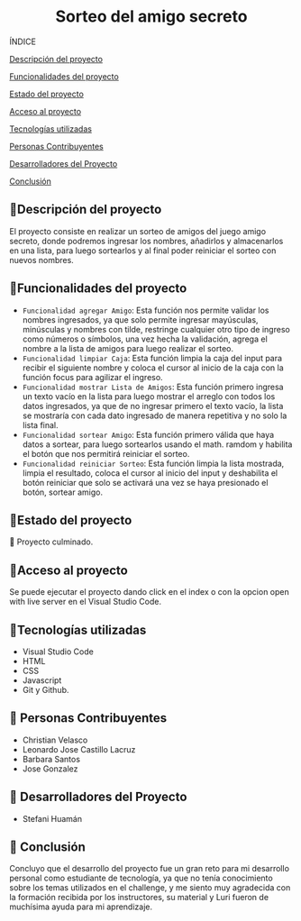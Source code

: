 
<h1 align="center"> Sorteo del amigo secreto </h1>

ÍNDICE

[Descripción del proyecto]()

[Funcionalidades del proyecto]()

[Estado del proyecto]()

[Acceso al proyecto]()

[Tecnologías utilizadas]()

[Personas Contribuyentes]()

[Desarrolladores del Proyecto]()

[Conclusión]()


## :hammer:Descripción del proyecto
El proyecto consiste en realizar un sorteo de amigos del juego amigo secreto, donde podremos ingresar los nombres, añadirlos y almacenarlos en una lista, para luego sortearlos y al final poder reiniciar el sorteo con nuevos nombres.
## :hammer:Funcionalidades del proyecto

- `Funcionalidad agregar Amigo`: Esta función nos permite validar los nombres ingresados, ya que solo permite ingresar mayúsculas, minúsculas y nombres con tilde, restringe cualquier otro tipo de ingreso como números o símbolos, una vez hecha la validación, agrega el nombre a la lista de amigos para luego realizar el sorteo.
- `Funcionalidad limpiar Caja`: Esta función limpia la caja del input para recibir el siguiente nombre y coloca el cursor al inicio de la caja con la función focus para agilizar el ingreso.
- `Funcionalidad mostrar Lista de Amigos`: Esta función primero ingresa un texto vacío en la lista para luego mostrar el arreglo con todos los datos ingresados, ya que de no ingresar primero el texto vacío, la lista se mostraría con cada dato ingresado de manera repetitiva y no solo la lista final. 
- `Funcionalidad sortear Amigo`: Esta función primero válida que haya datos a sortear, para luego sortearlos usando el math. ramdom y habilita el botón que nos permitirá reiniciar el sorteo. 
- `Funcionalidad reiniciar Sorteo`: Esta función limpia la lista mostrada, limpia el resultado, coloca el cursor al inicio del input y deshabilita el botón reiniciar que solo se activará una vez se haya presionado el botón, sortear amigo. 


## :hammer:Estado del proyecto

:construction: Proyecto culminado.

## :hammer:Acceso al proyecto
Se puede ejecutar el proyecto dando click en el index o con la opcion open with live server en el Visual Studio Code.

## :hammer:Tecnologías utilizadas

- Visual Studio Code
- HTML
- CSS
- Javascript
- Git y Github.

## :hammer: Personas Contribuyentes
- Christian Velasco
- Leonardo Jose Castillo Lacruz
- Barbara Santos
- Jose Gonzalez

## :hammer: Desarrolladores del Proyecto
- Stefani Huamán

## :hammer: Conclusión
Concluyo que el desarrollo del proyecto fue un gran reto para mi desarrollo personal como estudiante de tecnología, ya que no tenía conocimiento sobre los temas utilizados en el challenge, y me siento muy agradecida con la formación recibida por los instructores, su material y Luri fueron de muchísima ayuda para mi aprendizaje.